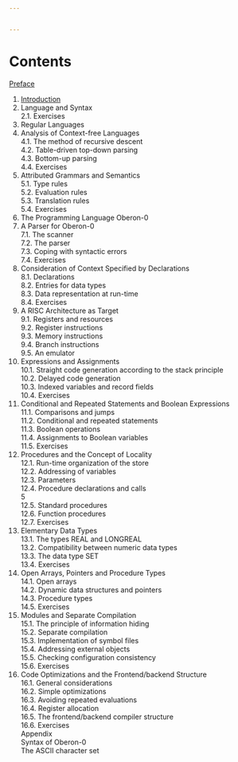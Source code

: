 ```yaml
---


---
```


<h1 id="contents">Contents</h1>
<p><a href="./Preface.md">Preface</a></p>
<ol>
<li><a href="./Intro.md">Introduction</a></li>
<li>Language and Syntax<br>
2.1. Exercises</li>
<li>Regular Languages</li>
<li>Analysis of Context-free Languages<br>
4.1. The method of recursive descent<br>
4.2. Table-driven top-down parsing<br>
4.3. Bottom-up parsing<br>
4.4. Exercises</li>
<li>Attributed Grammars and Semantics<br>
5.1. Type rules<br>
5.2. Evaluation rules<br>
5.3. Translation rules<br>
5.4. Exercises</li>
<li>The Programming Language Oberon-0</li>
<li>A Parser for Oberon-0<br>
7.1. The scanner<br>
7.2. The parser<br>
7.3. Coping with syntactic errors<br>
7.4. Exercises</li>
<li>Consideration of Context Specified by Declarations<br>
8.1. Declarations<br>
8.2. Entries for data types<br>
8.3. Data representation at run-time<br>
8.4. Exercises</li>
<li>A RISC Architecture as Target<br>
9.1. Registers and resources<br>
9.2. Register instructions<br>
9.3. Memory instructions<br>
9.4. Branch instructions<br>
9.5. An emulator</li>
<li>Expressions and Assignments<br>
10.1. Straight code generation according to the stack principle<br>
10.2. Delayed code generation<br>
10.3. Indexed variables and record fields<br>
10.4. Exercises</li>
<li>Conditional and Repeated Statements and Boolean Expressions<br>
11.1. Comparisons and jumps<br>
11.2. Conditional and repeated statements<br>
11.3. Boolean operations<br>
11.4. Assignments to Boolean variables<br>
11.5. Exercises</li>
<li>Procedures and the Concept of Locality<br>
12.1. Run-time organization of the store<br>
12.2. Addressing of variables<br>
12.3. Parameters<br>
12.4. Procedure declarations and calls<br>
5<br>
12.5. Standard procedures<br>
12.6. Function procedures<br>
12.7. Exercises</li>
<li>Elementary Data Types<br>
13.1. The types REAL and LONGREAL<br>
13.2. Compatibility between numeric data types<br>
13.3. The data type SET<br>
13.4. Exercises</li>
<li>Open Arrays, Pointers and Procedure Types<br>
14.1. Open arrays<br>
14.2. Dynamic data structures and pointers<br>
14.3. Procedure types<br>
14.5. Exercises</li>
<li>Modules and Separate Compilation<br>
15.1. The principle of information hiding<br>
15.2. Separate compilation<br>
15.3. Implementation of symbol files<br>
15.4. Addressing external objects<br>
15.5. Checking configuration consistency<br>
15.6. Exercises</li>
<li>Code Optimizations and the Frontend/backend Structure<br>
16.1. General considerations<br>
16.2. Simple optimizations<br>
16.3. Avoiding repeated evaluations<br>
16.4. Register allocation<br>
16.5. The frontend/backend compiler structure<br>
16.6. Exercises<br>
Appendix<br>
Syntax of Oberon-0<br>
The ASCII character set</li>
</ol>

